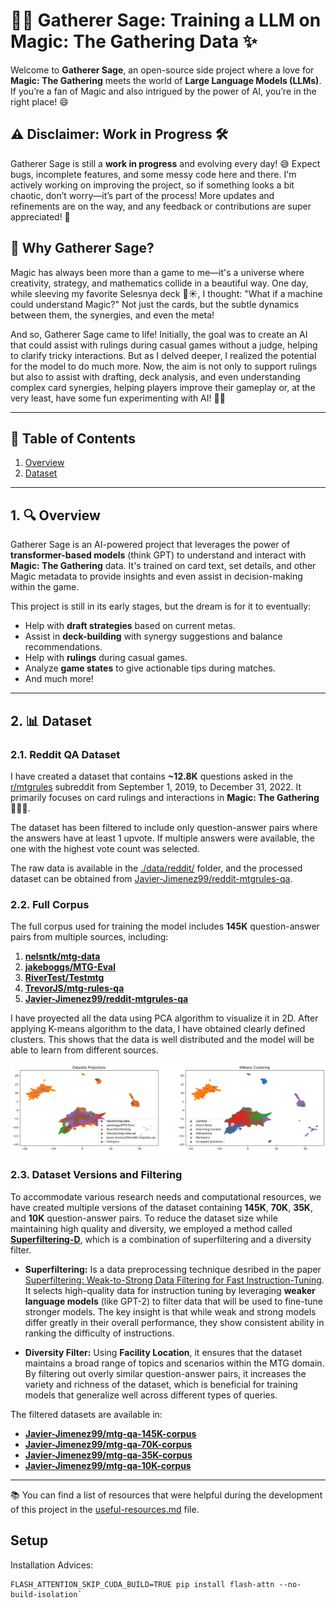 # 🧙‍♂ Gatherer Sage: Training a LLM on Magic: The Gathering Data ✨
Welcome to **Gatherer Sage**, an open-source side project where a love for **Magic: The Gathering** meets the world of **Large Language Models (LLMs)**. If you’re a fan of Magic and also intrigued by the power of AI, you’re in the right place! 😄

## ⚠️ Disclaimer: Work in Progress 🛠️

Gatherer Sage is still a **work in progress** and evolving every day! 😅 Expect bugs, incomplete features, and some messy code here and there. I'm actively working on improving the project, so if something looks a bit chaotic, don’t worry—it’s part of the process! More updates and refinements are on the way, and any feedback or contributions are super appreciated! 🙌


## 🎯 Why Gatherer Sage?
Magic has always been more than a game to me—it's a universe where creativity, strategy, and mathematics collide in a beautiful way. One day, while sleeving my favorite Selesnya deck 🌳☀️, I thought: "What if a machine could understand Magic?" Not just the cards, but the subtle dynamics between them, the synergies, and even the meta!

And so, Gatherer Sage came to life! Initially, the goal was to create an AI that could assist with rulings during casual games without a judge, helping to clarify tricky interactions. But as I delved deeper, I realized the potential for the model to do much more. Now, the aim is not only to support rulings but also to assist with drafting, deck analysis, and even understanding complex card synergies, helping players improve their gameplay or, at the very least, have some fun experimenting with AI! 🤖✨

---

## 📜 Table of Contents

1. [Overview](#overview)
2. [Dataset](#dataset)

---

## 1. 🔍 Overview

Gatherer Sage is an AI-powered project that leverages the power of **transformer-based models** (think GPT) to understand and interact with **Magic: The Gathering** data. It's trained on card text, set details, and other Magic metadata to provide insights and even assist in decision-making within the game.

This project is still in its early stages, but the dream is for it to eventually:
- Help with **draft strategies** based on current metas.
- Assist in **deck-building** with synergy suggestions and balance recommendations.
- Help with **rulings** during casual games.
- Analyze **game states** to give actionable tips during matches.
- And much more!

---

## 2. 📊 Dataset
### 2.1. Reddit QA Dataset
I have created a dataset that contains **~12.8K** questions asked in the [r/mtgrules](https://www.reddit.com/r/mtgrules/) subreddit from September 1, 2019, to December 31, 2022. It primarily focuses on card rulings and interactions in **Magic: The Gathering** 🧙‍♂️✨.

The dataset has been filtered to include only question-answer pairs where the answers have at least 1 upvote. If multiple answers were available, the one with the highest vote count was selected.

The raw data is available in the [./data/reddit/](./data/reddit/) folder, and the processed dataset can be obtained from [Javier-Jimenez99/reddit-mtgrules-qa](https://huggingface.co/datasets/Javier-Jimenez99/reddit-mtgrules-qa).

### 2.2. Full Corpus
The full corpus used for training the model includes **145K** question-answer pairs from multiple sources, including:
1. **[nelsntk/mtg-data](https://huggingface.co/datasets/nelsntk/mtg-data)**
2. **[jakeboggs/MTG-Eval](https://huggingface.co/datasets/jakeboggs/MTG-Eval)**
3. **[RiverTest/Testmtg](https://huggingface.co/datasets/RiverTest/Testmtg)**
4. **[TrevorJS/mtg-rules-qa](https://huggingface.co/datasets/TrevorJS/mtg-rules-qa)**
5. **[Javier-Jimenez99/reddit-mtgrules-qa](https://huggingface.co/datasets/Javier-Jimenez99/reddit-mtgrules-qa)**

I have proyected all the data using PCA algorithm to visualize it in 2D. After applying K-means algorithm to the data, I have obtained clearly defined clusters. This shows that the data is well distributed and the model will be able to learn from different sources.

![Dataset clusters](media/dataset_clusters.png)

### 2.3. Dataset Versions and Filtering

To accommodate various research needs and computational resources, we have created multiple versions of the dataset containing **145K**, **70K**, **35K**, and **10K** question-answer pairs. To reduce the dataset size while maintaining high quality and diversity, we employed a method called [**Superfiltering-D**]((https://github.com/tianyi-lab/Superfiltering)), which is a combination of superfiltering and a diversity filter.

- **Superfiltering:** Is a data preprocessing technique desribed in the paper [Superfiltering: Weak-to-Strong Data Filtering for Fast Instruction-Tuning](https://www.semanticscholar.org/paper/Superfiltering%3A-Weak-to-Strong-Data-Filtering-for-Li-Zhang/e9aec062906c7fb16e540dc9fb7ed2cbcf129407). It selects high-quality data for instruction tuning by leveraging **weaker language models** (like GPT-2) to filter data that will be used to fine-tune stronger models. The key insight is that while weak and strong models differ greatly in their overall performance, they show consistent ability in ranking the difficulty of instructions.

- **Diversity Filter:** Using **Facility Location**, it ensures that the dataset maintains a broad range of topics and scenarios within the MTG domain. By filtering out overly similar question-answer pairs, it increases the variety and richness of the dataset, which is beneficial for training models that generalize well across different types of queries.

The filtered datasets are available in:
- **[Javier-Jimenez99/mtg-qa-145K-corpus](https://huggingface.co/datasets/Javier-Jimenez99/mtg-qa-145K-corpus)**
- **[Javier-Jimenez99/mtg-qa-70K-corpus](https://huggingface.co/datasets/Javier-Jimenez99/mtg-qa-70K-corpus)**
- **[Javier-Jimenez99/mtg-qa-35K-corpus](https://huggingface.co/datasets/Javier-Jimenez99/mtg-qa-35K-corpus)**
- **[Javier-Jimenez99/mtg-qa-10K-corpus](https://huggingface.co/datasets/Javier-Jimenez99/mtg-qa-10K-corpus)**

---

📚 You can find a list of resources that were helpful during the development of this project in the [useful-resources.md](./useful-resources.md) file.

## Setup

Installation Advices:
```
FLASH_ATTENTION_SKIP_CUDA_BUILD=TRUE pip install flash-attn --no-build-isolation`
```
